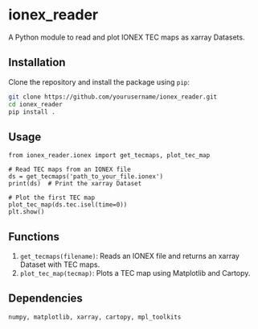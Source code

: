 # ionex_reader

A Python module to read and plot IONEX TEC maps as xarray Datasets.

## Installation

Clone the repository and install the package using `pip`:

```bash
git clone https://github.com/yourusername/ionex_reader.git
cd ionex_reader
pip install .
```
## Usage 
```
from ionex_reader.ionex import get_tecmaps, plot_tec_map

# Read TEC maps from an IONEX file
ds = get_tecmaps('path_to_your_file.ionex')
print(ds)  # Print the xarray Dataset

# Plot the first TEC map
plot_tec_map(ds.tec.isel(time=0))
plt.show()
```

## Functions
1. `get_tecmaps(filename)`: Reads an IONEX file and returns an xarray Dataset with TEC maps.
2. `plot_tec_map(tecmap)`: Plots a TEC map using Matplotlib and Cartopy.

## Dependencies
`numpy, matplotlib, xarray, cartopy, mpl_toolkits`
